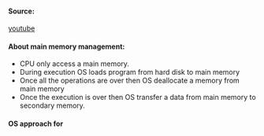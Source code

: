 #### Source:
[youtube](https://www.youtube.com/watch?v=rAMVA1QJUhU&list=PLXj4XH7LcRfDrdQuJTHIPmKMpa7eYVaPm&index=5)


#### About main memory management:

* CPU only access a main memory.
* During execution OS loads program from hard disk to main memory
* Once all the operations are over then OS deallocate a memory from main memory
* Once the execution is over then OS transfer a data from main memory to secondary memory.


#### OS approach for 